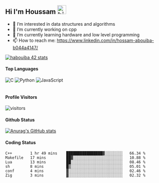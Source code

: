 ## Hi I'm Houssam <img src="https://user-images.githubusercontent.com/1303154/88677602-1635ba80-d120-11ea-84d8-d263ba5fc3c0.gif" width="28px" alt="hi">

- 👀 I’m interested in data structures and algorithms
- 🔭 I’m currently working on cpp
- 🌱 I’m currently learning hardware and low level programming
- 📫 How to reach me: https://www.linkedin.com/in/hossam-abouiba-b044a4147/

[![habouiba 42 stats](https://badge.mediaplus.ma/greenbinary/habouiba)](https://github.com/oakoudad/badge42)

#### Top Languages

![C](https://img.shields.io/badge/c-%2300599C.svg?style=for-the-badge&logo=c&logoColor=white)
![Python](https://img.shields.io/badge/python-%2314354C.svg?style=for-the-badge&logo=python&logoColor=white)
![JavaScript](https://img.shields.io/badge/javascript-%23323330.svg?style=for-the-badge&logo=javascript&logoColor=%23F7DF1E)
<br />
<br />
#### Profile Visitors
![visitors](https://visitor-badge.glitch.me/badge?page_id=project-HOSSAM.project-HOSSAM)

#### Github Status
[![Anurag's GitHub stats](https://github-readme-stats.vercel.app/api?username=0xPride&theme=tokyonight)](https://github.com/anuraghazra/github-readme-stats)

#### Coding Status
<!--START_SECTION:waka-->

```text
C++        1 hr 49 mins    ████████████████▓░░░░░░░░   66.34 %
Makefile   17 mins         ██▓░░░░░░░░░░░░░░░░░░░░░░   10.88 %
Lua        13 mins         ██░░░░░░░░░░░░░░░░░░░░░░░   08.46 %
sh         8 mins          █▒░░░░░░░░░░░░░░░░░░░░░░░   05.01 %
conf       4 mins          ▓░░░░░░░░░░░░░░░░░░░░░░░░   02.46 %
Zig        3 mins          ▓░░░░░░░░░░░░░░░░░░░░░░░░   02.32 %
```

<!--END_SECTION:waka-->
